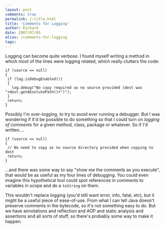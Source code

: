 ```yaml
---
layout: post
comments: true
permalink: /:title.html
title: 'Comments for Logging'
author: Richard
date: 2007/07/05
alias: /comments-for-logging
tags:
---
```


Logging can become quite verbose. I found myself writing a method in
which most of the lines were logging related, which really clutters the
code:

	if (source == null)
	{
	 if (log.isDebugEnabled())
	 {
	   log.debug("No copy required as no source provided (dest was "+dest.getAbsolutePath()+")");
	 }
	 return;
	}


Possibly I'm over-logging, to try to avoid ever running a debugger. But
I was wondering if it'd be possible to do something so that I could turn
on *logging of comments* for a given method, class, package or whatever.
So if I'd written....

	if (source == null)
	{
	 // No need to copy as no source directory provided when copying to dest
	 return;
	}


...and there was some way to say "show me the comments as you execute",
that would be as useful as my four lines of debugging. You could even
imagine this hypothetical tool could spot references in comments to
variables in scope and do a `toString` on them.

This wouldn't replace logging (you'd still want error, info, fatal,
etc), but it might be a useful piece of ease-of-use. From what I can
tell Java doesn't preserve comments in the bytecode, so it's not
something easy to do. But we have annotations and reflection and AOP and
static analysis and assertions and all sorts of stuff, so there's
probably some way to make it happen.


